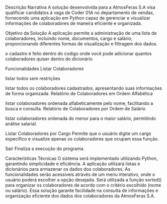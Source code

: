 Descrição Narrativa
A solução desenvolvida para a AtmosFeras S.A visa qualificar candidatos à vaga de Coder 01A no departamento de vendas, fornecendo uma aplicação em Python capaz de gerenciar e visualizar informações de colaboradores de maneira eficiente e organizada.

Objetivo da Solução
A aplicação permite a administração de uma lista de colaboradores, incluindo nome, documentos, cargo e salário, proporcionando diferentes formas de visualização e filtragem dos dados.

o cadastro é feito dentro do codigo onde você pode adicionar quantos colaboradores quiser dentro do dicionário

Funcionalidades
Listar Colaboradores

listar todos sem restrições

listar todos os colaboradores cadastrados, apresentando suas informações de forma organizada.
Relatório de Colaboradores em Ordem Alfabética

listar colaboradores ordenada alfabeticamente pelo nome, facilitando a busca e consulta.
Relatório de Colaboradores por Ordem de Salário

listar colaboradores ordenada do menor para o maior salário, permitindo análise salarial.

Listar Colaboradores por Cargo
Permite que o usuário digite um cargo específico e visualize apenas os colaboradores que ocupam essa função.

Sair
Finaliza a execução do programa.

Características Técnicas
O sistema será implementado utilizando Python, garantindo simplicidade e eficiência.
A aplicação utilizará listas e dicionários para armazenar os dados dos colaboradores.
As funcionalidades serão acessíveis através de um menu interativo, onde o usuário poderá escolher a opção desejada.
Será utilizada a função sorted() para organizar os colaboradores de acordo com o critério escolhido (nome ou salário).
Essa solução garante facilidade na consulta de informações e organização eficiente dos dados dos colaboradores da AtmosFeras S.A.
